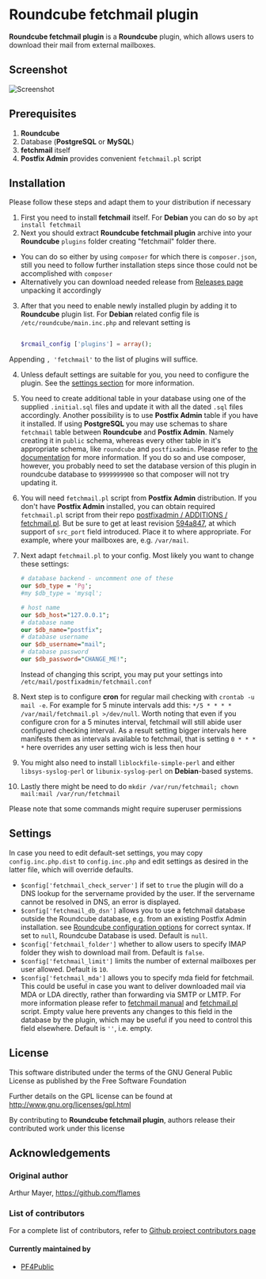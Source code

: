 # Roundcube fetchmail plugin

**Roundcube fetchmail plugin** is a **Roundcube** plugin, which allows users to download their mail from external mailboxes.

## Screenshot
![Screenshot](https://pf4public.github.io/fetchmail/images/scrn.PNG)

## Prerequisites
1. **Roundcube**
2. Database (**PostgreSQL** or **MySQL**)
3. **fetchmail** itself
4. **Postfix Admin** provides convenient `fetchmail.pl` script

## Installation
Please follow these steps and adapt them to your distribution if necessary

1. First you need to install **fetchmail** itself. For **Debian** you can do so by `apt install fetchmail`
2. Next you should extract **Roundcube fetchmail plugin** archive into your **Roundcube** `plugins` folder creating "fetchmail" folder there.
  * You can do so either by using `composer` for which there is `composer.json`, still you need to follow further installation steps since those could not be accomplished with `composer`
  * Alternatively you can download needed release from [Releases page](https://github.com/PF4Public/fetchmail/releases) unpacking it accordingly
3. After that you need to enable newly installed plugin by adding it to **Roundcube** plugin list. For **Debian** related config file is `/etc/roundcube/main.inc.php` and relevant setting is

	```php

	$rcmail_config ['plugins'] = array();

	```
Appending `, 'fetchmail'` to the list of plugins will suffice.

4. Unless default settings are suitable for you, you need to configure the plugin. See the [settings section](#settings) for more information.
5. You need to create additional table in your database using one of the supplied `.initial.sql` files and update it with all the dated `.sql` files accordingly. Another possibility is to use **Postfix Admin** table if you have it installed. If using **PostgreSQL** you may use schemas to share `fetchmail` table between **Roundcube** and **Postfix Admin**. Namely creating it in `public` schema, whereas every other table in it's appropriate schema, like `roundcube` and `postfixadmin`. Please refer to [the documentation](https://www.postgresql.org/docs/current/static/ddl-schemas.html) for more information. If you do so and use composer, however, you probably need to set the database version of this plugin in roundcube database to `9999999900` so that composer will not try updating it.
6. You will need `fetchmail.pl` script from **Postfix Admin** distribution. If you don't have **Postfix Admin** installed, you can obtain required `fetchmail.pl` script from their repo  [postfixadmin / ADDITIONS / fetchmail.pl](https://github.com/postfixadmin/postfixadmin/blob/master/ADDITIONS/fetchmail.pl). But be sure to get at least revision [594a847](https://github.com/postfixadmin/postfixadmin/blob/594a847dcabc8c2d3e9b775f829df9763fbf776a/ADDITIONS/fetchmail.pl), at which support of `src_port` field introduced. Place it to where appropriate. For example, where your mailboxes are, e.g. `/var/mail`.
7. Next adapt `fetchmail.pl` to your config. Most likely you want to change these settings:

	```perl
	# database backend - uncomment one of these
	our $db_type = 'Pg';
	#my $db_type = 'mysql';

	# host name
	our $db_host="127.0.0.1";
	# database name
	our $db_name="postfix";
	# database username
	our $db_username="mail";
	# database password
	our $db_password="CHANGE_ME!";
	```
	Instead of changing this script, you may put your settings into `/etc/mail/postfixadmin/fetchmail.conf`
8. Next step is to configure **cron** for regular mail checking with `crontab -u mail -e`. For example for 5 minute intervals add this: `*/5 * * * * /var/mail/fetchmail.pl >/dev/null`. Worth noting that even if you configure cron for a 5 minutes interval, fetchmail will still abide user configured checking interval. As a result setting bigger intervals here manifests them as intervals available to fetchmail, that is setting `0 * * * *` here overrides any user setting wich is less then hour
9. You might also need to install `liblockfile-simple-perl` and either `libsys-syslog-perl` or `libunix-syslog-perl` on **Debian**-based systems.
10. Lastly there might be need to do `mkdir /var/run/fetchmail; chown mail:mail /var/run/fetchmail`

Please note that some commands might require superuser permissions

## Settings
In case you need to edit default-set settings, you may copy `config.inc.php.dist` to `config.inc.php` and edit settings as desired in the latter file, which will override defaults.
* `$config['fetchmail_check_server']` if set to `true` the plugin will do a DNS lookup for the servername provided by the user. If the servername cannot be resolved in DNS, an error is displayed.
* `$config['fetchmail_db_dsn']` allows you to use a fetchmail database outside the Roundcube database, e.g. from an existing Postfix Admin installation. see [Roundcube configuration options](https://github.com/roundcube/roundcubemail/wiki/Configuration#database-connection) for correct syntax. If set to `null`, Roundcube Database is used. Default is `null`.
* `$config['fetchmail_folder']` whether to allow users to specify IMAP folder they wish to download mail from. Default is `false`.
* `$config['fetchmail_limit']` limits the number of external mailboxes per user allowed. Default is `10`.
* `$config['fetchmail_mda']` allows you to specify mda field for fetchmail. This could be useful in case you want to deliver downloaded mail via MDA or LDA directly, rather than forwarding via SMTP or LMTP. For more information please refer to [fetchmail manual](http://www.fetchmail.info/fetchmail-man.html) and [fetchmail.pl](https://github.com/postfixadmin/postfixadmin/blob/master/ADDITIONS/fetchmail.pl) script. Empty value here prevents any changes to this field in the database by the plugin, which may be useful if you need to control this field elsewhere. Default is `''`, i.e. empty.

## License
This software distributed under the terms of the GNU General Public License as published by the Free Software Foundation

Further details on the GPL license can be found at http://www.gnu.org/licenses/gpl.html

By contributing to **Roundcube fetchmail plugin**, authors release their contributed work under this license

## Acknowledgements
### Original author

Arthur Mayer, https://github.com/flames

### List of contributors

For a complete list of contributors, refer to [Github project contributors page](https://github.com/PF4Public/fetchmail/graphs/contributors)

#### Currently maintained by
* [PF4Public](https://github.com/PF4Public)

